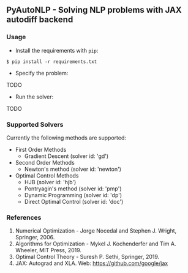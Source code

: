 ## PyAutoNLP - Solving NLP problems with JAX autodiff backend


### Usage

- Install the requirements with `pip`:

```
$ pip install -r requirements.txt
```

- Specify the problem:

TODO

- Run the solver:

TODO


### Supported Solvers

Currently the following methods are supported:
- First Order Methods
    - Gradient Descent (solver id: 'gd')
- Second Order Methods
    - Newton's method (solver id: 'newton')
- Optimal Control Methods
    - HJB (solver id: 'hjb')
    - Pontryagin's method (solver id: 'pmp') 
    - Dynamic Programming (solver id: 'dp')
    - Direct Optimal Control (solver id: 'doc')


### References

1. Numerical Optimization - Jorge Nocedal 
   and Stephen J. Wright, Springer, 2006.
2. Algorithms for Optimization - Mykel J. Kochenderfer and 
   Tim A. Wheeler, MIT Press, 2019.
3. Optimal Control Theory - Suresh P. Sethi, 
Springer, 2019.
4. JAX: Autograd and XLA. Web: https://github.com/google/jax
